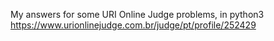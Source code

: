 My answers for some URI Online Judge problems, in python3
https://www.urionlinejudge.com.br/judge/pt/profile/252429
